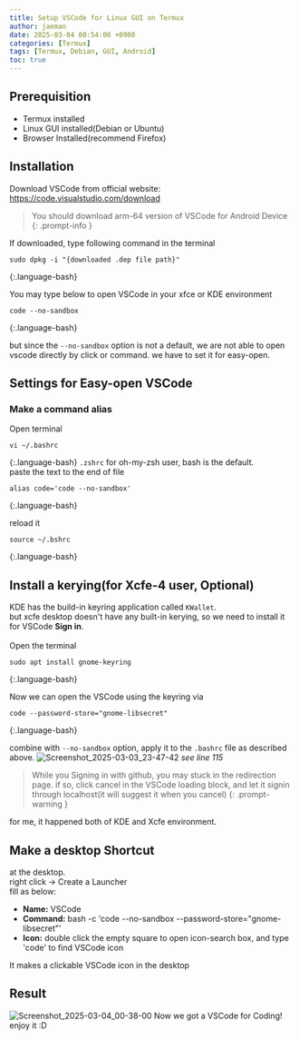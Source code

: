 ```yaml
---
title: Setup VSCode for Linux GUI on Termux
author: jaeman
date: 2025-03-04 00:54:00 +0900
categories: [Termux]
tags: [Termux, Debian, GUI, Android]
toc: true
---
```


## Prerequisition
- Termux installed
- Linux GUI installed(Debian or Ubuntu)
- Browser Installed(recommend Firefox)

## Installation
Download VSCode from official website: https://code.visualstudio.com/download

> You should download arm-64 version of VSCode for Android Device
{: .prompt-info }

If downloaded, type following command in the terminal

```
sudo dpkg -i "{downloaded .dep file path}"
```
{:.language-bash}

You may type below to open VSCode in your xfce or KDE environment

```
code --no-sandbox
```
{:.language-bash}

but since the ```--no-sandbox``` option is not a default, we are not able to open vscode directly by click or command. we have to set it for easy-open.

## Settings for Easy-open VSCode

### Make a command alias
Open terminal

```
vi ~/.bashrc
```
{:.language-bash}
```.zshrc``` for oh-my-zsh user, bash is the default.\
paste the text to the end of file

```
alias code='code --no-sandbox'
```
{:.language-bash}

reload it

```
source ~/.bshrc
```
{:.language-bash}

## Install a kerying(for Xcfe-4 user, Optional)
KDE has the build-in keyring application called ```KWallet```.\
but xcfe desktop doesn't have any built-in kerying, so we need to install it for VSCode **Sign in**.\
<br>
Open the terminal

```
sudo apt install gnome-keyring
```
{:.language-bash}

Now we can open the VSCode using the keyring via

```
code --password-store="gnome-libsecret"
```
{:.language-bash}

combine with ```--no-sandbox``` option, apply it to the ```.bashrc``` file as described above.
![Screenshot_2025-03-03_23-47-42](https://github.com/user-attachments/assets/238b6bad-7acf-4c5c-8c47-baa78d0e4031)
*see line 115*

> While you Signing in with github, you may stuck in the redirection page. if so, click cancel in the VSCode loading block, and let it signin through localhost(it will suggest it when you cancel)
{: .prompt-warning }

for me, it happened both of KDE and Xcfe environment. 

## Make a desktop Shortcut
at the desktop.\
right click -> Create a Launcher\
fill as below:

- **Name:** VSCode
- **Command:** bash -c 'code --no-sandbox --password-store="gnome-libsecret"'
- **Icon:** double click the empty square to open icon-search box, and type 'code' to find VSCode icon

It makes a clickable VSCode icon in the desktop

## Result
![Screenshot_2025-03-04_00-38-00](https://github.com/user-attachments/assets/a0dda9f0-ea9a-43ea-b734-d31b97284a1c)
Now we got a VSCode for Coding! enjoy it :D

